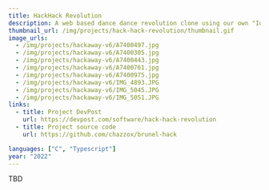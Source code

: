 ```yaml
---
title: HackHack Revolution
description: A web based dance dance revolution clone using our own "IoT dance mat"
thumbnail_url: /img/projects/hack-hack-revolution/thumbnail.gif
image_urls:
  - /img/projects/hackaway-v6/A7400497.jpg
  - /img/projects/hackaway-v6/A7400305.jpg
  - /img/projects/hackaway-v6/A7400443.jpg
  - /img/projects/hackaway-v6/A7400761.jpg
  - /img/projects/hackaway-v6/A7400975.jpg
  - /img/projects/hackaway-v6/IMG_4893.JPG
  - /img/projects/hackaway-v6/IMG_5045.JPG
  - /img/projects/hackaway-v6/IMG_5051.JPG
links:
  - title: Project DevPost
    url: https://devpost.com/software/hack-hack-revolution
  - title: Project source code
    url: https://github.com/chazzox/brunel-hack

languages: ["C", "Typescript"]
year: "2022"
---
```


TBD
